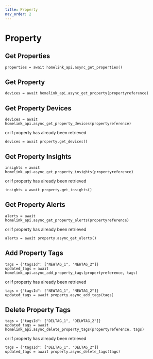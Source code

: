 ```yaml
---
title: Property
nav_order: 2
---
```


# Property

## Get Properties

```
properties = await homelink_api.async_get_properties()
```

## Get Property

```
devices = await homelink_api.async_get_property(propertyreference)
```

## Get Property Devices

```
devices = await homelink_api.async_get_property_devices(propertyreference)
```

or if property has already been retrieved

``` 
devices = await property.get_devices()
```

## Get Property Insights

```
insights = await homelink_api.async_get_property_insights(propertyreference)
```

or if property has already been retrieved

``` 
insights = await property.get_insights()
```

## Get Property Alerts

```
alerts = await homelink_api.async_get_property_alerts(propertyreference)
```

or if property has already been retrieved

``` 
alerts = await property.async_get_alerts()
```

## Add Property Tags

```
tags = {"tagsId": ["NEWTAG_1", "NEWTAG_2"]}
updated_tags = await homelink_api.async_add_property_tags(propertyreference, tags)
```

or if property has already been retrieved

``` 
tags = {"tagsId": ["NEWTAG_1", "NEWTAG_2"]}
updated_tags = await property.async_add_tags(tags)
```

## Delete Property Tags

```
tags = {"tagsId": ["DELTAG_1", "DELWTAG_2"]}
updated_tags = await homelink_api.async_delete_property_tags(propertyreference, tags)
```

or if property has already been retrieved

``` 
tags = {"tagsId": ["DELTAG_1", "DELTAG_2"]}
updated_tags = await property.async_delete_tags(tags)
```
